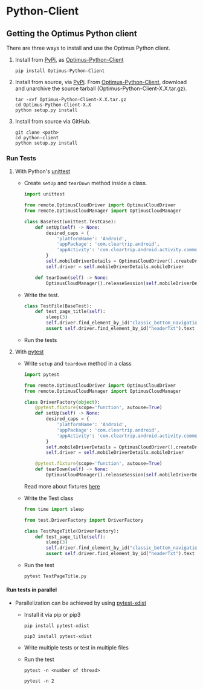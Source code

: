 # Python-Client

## Getting the Optimus Python client

There are three ways to install and use the Optimus Python client.

1. Install from [PyPi](https://pypi.org), as [Optimus-Python-Client](https://pypi.org/project/Optimus-Pyhton-Client/)

    ```
    pip install Optimus-Python-Client
    ```

2. Install from source, via [PyPi](https://pypi.org). From [Optimus-Python-Client](https://pypi.org/project/Optimus-Pyhton-Client/), download and unarchive the source tarball (Optimus-Python-Client-X.X.tar.gz).

    ```
    tar -xvf Optimus-Python-Client-X.X.tar.gz
    cd Optimus-Python-Client-X.X
    python setup.py install
    ```

3. Install from source via GitHub.

    ```
    git clone <path>
    cd python-client
    python setup.py install
    ```

### Run Tests


1. With Python's [unittest](https://docs.python.org/3/library/unittest.html)

    -  Create `setUp` and `tearDown` method inside a class.

        ```python
        import unittest

        from remote.OptimusCloudDriver import OptimusCloudDriver
        from remote.OptimusCloudManager import OptimusCloudManager

        class BaseTest(unittest.TestCase):
            def setUp(self) -> None:
                desired_caps = {
                    'platformName': 'Android',
                    'appPackage': 'com.cleartrip.android',
                    'appActivity': 'com.cleartrip.android.activity.common.SplashActivity'
                }
                self.mobileDriverDetails = OptimusCloudDriver().createDriver(desiredCapabilities=desired_caps)
                self.driver = self.mobileDriverDetails.mobileDriver

            def tearDown(self) -> None:
                OptimusCloudManager().releaseSession(self.mobileDriverDetails)
       ```

	- Write the test.

        ```python
        class TestFile(BaseTest):
            def test_page_title(self):
                sleep(3)
                self.driver.find_element_by_id("classic_bottom_navigation_icon").click()
                assert self.driver.find_element_by_id("headerTxt").text == "Search Flights"
        ```

    - Run the tests


2. With [pytest](https://docs.pytest.org/en/latest/contents.html)

    - Write `setup` and `teardown` method in a class

        ```python
        import pytest
    
        from remote.OptimusCloudDriver import OptimusCloudDriver
        from remote.OptimusCloudManager import OptimusCloudManager
    
        class DriverFactory(object):
            @pytest.fixture(scope='function', autouse=True)
            def setUp(self) -> None:
                desired_caps = {
                    'platformName': 'Android',
                    'appPackage': 'com.cleartrip.android',
                    'appActivity': 'com.cleartrip.android.activity.common.SplashActivity'
                }
                self.mobileDriverDetails = OptimusCloudDriver().createDriver(desiredCapabilities=desired_caps)
                self.driver = self.mobileDriverDetails.mobileDriver
    
            @pytest.fixture(scope='function', autouse=True)
            def tearDown(self) -> None:
                OptimusCloudManager().releaseSession(self.mobileDriverDetails)
        ```
    
        Read more about fixtures [here](https://docs.pytest.org/en/latest/fixture.html#scope-sharing-a-fixture-instance-across-tests-in-a-class-module-or-session)

    - Write the Test class

        ```python
        from time import sleep

        from test.DriverFactory import DriverFactory

        class TestPageTitle(DriverFactory):
            def test_page_title(self):
                sleep(3)
                self.driver.find_element_by_id("classic_bottom_navigation_icon").click()
                assert self.driver.find_element_by_id("headerTxt").text == "Search Flights"
        ```

    - Run the test

        ```
        pytest TestPageTitle.py 
        ```

#### Run tests in parallel

- Parallelization can be achieved by using [pytest-xdist](https://pypi.org/project/pytest-xdist)

    - Install it via pip or pip3

        `pip install pytest-xdist`

        `pip3 install pytest-xdist`

    - Write multiple tests or test in multiple files

    - Run the test

        `pytest -n <number of thread>`

        ```shell script
        pytest -n 2
        ```